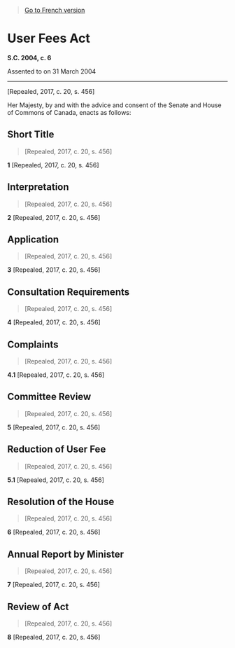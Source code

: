 > [Go to French version](/fr/Lois/Lois%20du%20Canada/2004/ch.%206.md)

# User Fees Act

**S.C. 2004, c. 6**


Assented to on 31 March 2004

----------


[Repealed, 2017, c. 20, s. 456]



Her Majesty, by and with the advice and consent of the Senate and House of Commons of Canada, enacts as follows:






## Short Title
> [Repealed, 2017, c. 20, s. 456]



**1** [Repealed, 2017, c. 20, s. 456]




## Interpretation
> [Repealed, 2017, c. 20, s. 456]



**2** [Repealed, 2017, c. 20, s. 456]




## Application
> [Repealed, 2017, c. 20, s. 456]



**3** [Repealed, 2017, c. 20, s. 456]




## Consultation Requirements
> [Repealed, 2017, c. 20, s. 456]



**4** [Repealed, 2017, c. 20, s. 456]




## Complaints
> [Repealed, 2017, c. 20, s. 456]



**4.1** [Repealed, 2017, c. 20, s. 456]




## Committee Review
> [Repealed, 2017, c. 20, s. 456]



**5** [Repealed, 2017, c. 20, s. 456]




## Reduction of User Fee
> [Repealed, 2017, c. 20, s. 456]



**5.1** [Repealed, 2017, c. 20, s. 456]




## Resolution of the House
> [Repealed, 2017, c. 20, s. 456]



**6** [Repealed, 2017, c. 20, s. 456]




## Annual Report by Minister
> [Repealed, 2017, c. 20, s. 456]



**7** [Repealed, 2017, c. 20, s. 456]




## Review of Act
> [Repealed, 2017, c. 20, s. 456]



**8** [Repealed, 2017, c. 20, s. 456]


